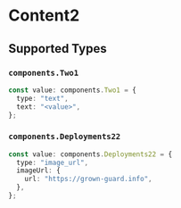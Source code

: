 # Content2


## Supported Types

### `components.Two1`

```typescript
const value: components.Two1 = {
  type: "text",
  text: "<value>",
};
```

### `components.Deployments22`

```typescript
const value: components.Deployments22 = {
  type: "image_url",
  imageUrl: {
    url: "https://grown-guard.info",
  },
};
```

